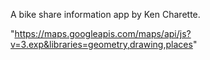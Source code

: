 A bike share information app by Ken Charette.


"https://maps.googleapis.com/maps/api/js?v=3.exp&libraries=geometry,drawing,places"
